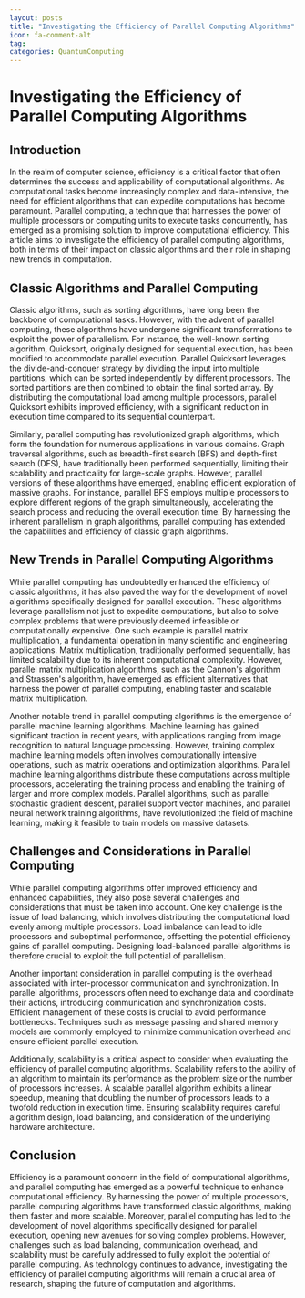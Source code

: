 ```yaml
---
layout: posts
title: "Investigating the Efficiency of Parallel Computing Algorithms"
icon: fa-comment-alt
tag:      
categories: QuantumComputing
---
```



# Investigating the Efficiency of Parallel Computing Algorithms

## Introduction

In the realm of computer science, efficiency is a critical factor that often determines the success and applicability of computational algorithms. As computational tasks become increasingly complex and data-intensive, the need for efficient algorithms that can expedite computations has become paramount. Parallel computing, a technique that harnesses the power of multiple processors or computing units to execute tasks concurrently, has emerged as a promising solution to improve computational efficiency. This article aims to investigate the efficiency of parallel computing algorithms, both in terms of their impact on classic algorithms and their role in shaping new trends in computation.

## Classic Algorithms and Parallel Computing

Classic algorithms, such as sorting algorithms, have long been the backbone of computational tasks. However, with the advent of parallel computing, these algorithms have undergone significant transformations to exploit the power of parallelism. For instance, the well-known sorting algorithm, Quicksort, originally designed for sequential execution, has been modified to accommodate parallel execution. Parallel Quicksort leverages the divide-and-conquer strategy by dividing the input into multiple partitions, which can be sorted independently by different processors. The sorted partitions are then combined to obtain the final sorted array. By distributing the computational load among multiple processors, parallel Quicksort exhibits improved efficiency, with a significant reduction in execution time compared to its sequential counterpart.

Similarly, parallel computing has revolutionized graph algorithms, which form the foundation for numerous applications in various domains. Graph traversal algorithms, such as breadth-first search (BFS) and depth-first search (DFS), have traditionally been performed sequentially, limiting their scalability and practicality for large-scale graphs. However, parallel versions of these algorithms have emerged, enabling efficient exploration of massive graphs. For instance, parallel BFS employs multiple processors to explore different regions of the graph simultaneously, accelerating the search process and reducing the overall execution time. By harnessing the inherent parallelism in graph algorithms, parallel computing has extended the capabilities and efficiency of classic graph algorithms.

## New Trends in Parallel Computing Algorithms

While parallel computing has undoubtedly enhanced the efficiency of classic algorithms, it has also paved the way for the development of novel algorithms specifically designed for parallel execution. These algorithms leverage parallelism not just to expedite computations, but also to solve complex problems that were previously deemed infeasible or computationally expensive. One such example is parallel matrix multiplication, a fundamental operation in many scientific and engineering applications. Matrix multiplication, traditionally performed sequentially, has limited scalability due to its inherent computational complexity. However, parallel matrix multiplication algorithms, such as the Cannon's algorithm and Strassen's algorithm, have emerged as efficient alternatives that harness the power of parallel computing, enabling faster and scalable matrix multiplication.

Another notable trend in parallel computing algorithms is the emergence of parallel machine learning algorithms. Machine learning has gained significant traction in recent years, with applications ranging from image recognition to natural language processing. However, training complex machine learning models often involves computationally intensive operations, such as matrix operations and optimization algorithms. Parallel machine learning algorithms distribute these computations across multiple processors, accelerating the training process and enabling the training of larger and more complex models. Parallel algorithms, such as parallel stochastic gradient descent, parallel support vector machines, and parallel neural network training algorithms, have revolutionized the field of machine learning, making it feasible to train models on massive datasets.

## Challenges and Considerations in Parallel Computing

While parallel computing algorithms offer improved efficiency and enhanced capabilities, they also pose several challenges and considerations that must be taken into account. One key challenge is the issue of load balancing, which involves distributing the computational load evenly among multiple processors. Load imbalance can lead to idle processors and suboptimal performance, offsetting the potential efficiency gains of parallel computing. Designing load-balanced parallel algorithms is therefore crucial to exploit the full potential of parallelism.

Another important consideration in parallel computing is the overhead associated with inter-processor communication and synchronization. In parallel algorithms, processors often need to exchange data and coordinate their actions, introducing communication and synchronization costs. Efficient management of these costs is crucial to avoid performance bottlenecks. Techniques such as message passing and shared memory models are commonly employed to minimize communication overhead and ensure efficient parallel execution.

Additionally, scalability is a critical aspect to consider when evaluating the efficiency of parallel computing algorithms. Scalability refers to the ability of an algorithm to maintain its performance as the problem size or the number of processors increases. A scalable parallel algorithm exhibits a linear speedup, meaning that doubling the number of processors leads to a twofold reduction in execution time. Ensuring scalability requires careful algorithm design, load balancing, and consideration of the underlying hardware architecture.

## Conclusion

Efficiency is a paramount concern in the field of computational algorithms, and parallel computing has emerged as a powerful technique to enhance computational efficiency. By harnessing the power of multiple processors, parallel computing algorithms have transformed classic algorithms, making them faster and more scalable. Moreover, parallel computing has led to the development of novel algorithms specifically designed for parallel execution, opening new avenues for solving complex problems. However, challenges such as load balancing, communication overhead, and scalability must be carefully addressed to fully exploit the potential of parallel computing. As technology continues to advance, investigating the efficiency of parallel computing algorithms will remain a crucial area of research, shaping the future of computation and algorithms.